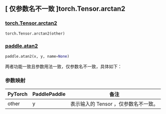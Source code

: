 ## [ 仅参数名不一致 ]torch.Tensor.arctan2

### [torch.Tensor.arctan2](https://pytorch.org/docs/1.13/generated/torch.arctan2.html#torch.arctan2)

```python
torch.Tensor.arctan2(other)
```

### [paddle.atan2](https://www.paddlepaddle.org.cn/documentation/docs/zh/api/paddle/atan2_cn.html)

```python
paddle.atan2(x, y, name=None)
```

两者功能一致且参数用法一致，仅参数名不一致，具体如下：

### 参数映射

| PyTorch                             | PaddlePaddle | 备注                                                                    |
| ----------------------------------- | ------------ | ----------------------------------------------------------------------- |
| other     | y           | 表示输入的 Tensor ，仅参数名不一致。                         |
